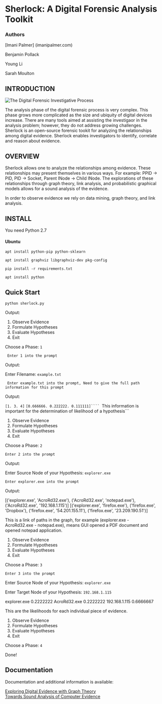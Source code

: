 # Sherlock: A Digital Forensic Analysis Toolkit

### Authors

[Imani Palmer] (imanipalmer.com)

Benjamin Pollack

Young Li

Sarah Moulton

## INTRODUCTION

![The Digital Forensic Investigative Process](http://4.bp.blogspot.com/_Jgk3LbZWY8I/TL4_gGa186I/AAAAAAAAAIU/P4V8Y9lbZFo/s1600/nist+process.jpg "The Digital Forensic Investigative Process")

The analysis phase of the digital forensic process is very
complex. This phase grows more complicated as the size and
ubiquity of digital devices increase. There are many tools
aimed at assisting the investigaor in the analysis problem;
however, they do not address growing challenges. Sherlock
is an open-source forensic tookit for analyzing the
relationships among digital evidence. Sherlock enables
investigators to identify, correlate and reason about evidence.

## OVERVIEW

Sherlock allows one to analyze the relationships among evidence.
These relationships may present themselves in various ways. For
example: PPID -> PID, PID -> Socket, Parent INode -> Child INode.
The explorations of these relationships through graph theory,
link analysis, and probabilistic graphical models allows for a
sound analysis of the evidence.

In order to observe evidence we rely on data mining, graph theory,
and link analysis.

## INSTALL

You need Python 2.7

#### Ubuntu
```apt install python-pip python-sklearn ```

```apt install graphviz libgraphviz-dev pkg-config ```

```pip install -r requirements.txt```

```apt install python```

## Quick Start

```python sherlock.py```

Output:

1. Observe Evidence
2. Formulate Hypotheses
3. Evaluate Hypotheses
4. Exit

Choose a Phase: ```1```

``` Enter 1 into the prompt```

Output:

Enter Filename: ```example.txt```

``` Enter example.txt into the prompt, Need to give the full path information for this prompt```

Output:

```[1. 3. 4]```
```[0.666666. 0.222222. 0.111111]````
```This information is important for the determination of likelihood of a hypothesis```

1. Observe Evidence
2. Formulate Hypotheses
3. Evaluate Hypotheses
4. Exit

Choose a Phase: ```2```

```Enter 2 into the prompt```

Output:

Enter Source Node of your Hypothesis: ```explorer.exe```

```Enter explorer.exe into the prompt```

Output:

[('explorer.exe', 'AcroRd32.exe'), ('AcroRd32.exe', 'notepad.exe'), ('AcroRd32.exe', '192.168.1.115')]
[('explorer.exe', 'firefox.exe'), ('firefox.exe', 'Dropbox'), ('firefox.exe', '54.201.155.11'), ('firefox.exe', '23.209.190.51')]

This is a link of paths in the graph, for example (explorer.exe - AcroRd32.exe - notepad.exe), means GUI opened a PDF document and opened notepad application.

1. Observe Evidence
2. Formulate Hypotheses
3. Evaluate Hypotheses
4. Exit

Choose a Phase: ```3```

```Enter 3 into the prompt```

Enter Source Node of your Hypothesis: ```explorer.exe```

Enter Target Node of your Hypothesis: ```192.168.1.115```

explorer.exe 0.2222222
AcroRd32.exe 0.2222222
192.168.1.115 0.6666667

This are the likelihoods for each individual piece of evidence.

1. Observe Evidence
2. Formulate Hypotheses
3. Evaluate Hypotheses
4. Exit

Choose a Phase: ```4```

Done!

## Documentation

Documentation and additional information is available:

[Exploring Digital Evidence with Graph Theory](https://commons.erau.edu/cgi/viewcontent.cgi?article=1374&context=adfsl) <br />
[Towards Sound Analysis of Computer Evidence](https://www.nist.gov/sites/default/files/documents/2017/08/23/imanipalmerwednesdayafternoonsession.pdf) <br />
